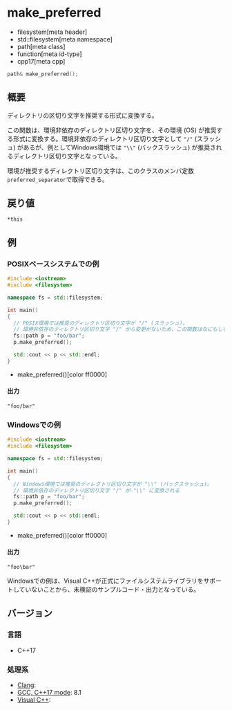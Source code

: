 # make_preferred
* filesystem[meta header]
* std::filesystem[meta namespace]
* path[meta class]
* function[meta id-type]
* cpp17[meta cpp]

```cpp
path& make_preferred();
```

## 概要
ディレクトリの区切り文字を推奨する形式に変換する。

この関数は、環境非依存のディレクトリ区切り文字を、その環境 (OS) が推奨する形式に変換する。環境非依存のディレクトリ区切り文字として `"/"` (スラッシュ) があるが、例としてWindows環境では `"\\"` (バックスラッシュ) が推奨されるディレクトリ区切り文字となっている。

環境が推奨するディレクトリ区切り文字は、このクラスのメンバ定数`preferred_separator`で取得できる。


## 戻り値
`*this`


## 例
### POSIXベースシステムでの例
```cpp example
#include <iostream>
#include <filesystem>

namespace fs = std::filesystem;

int main()
{
  // POSIX環境では推奨のディレクトリ区切り文字が "/" (スラッシュ)。
  // 環境非依存のディレクトリ区切り文字 "/" から変更がないため、この関数はなにもしない
  fs::path p = "foo/bar";
  p.make_preferred();

  std::cout << p << std::endl;
}
```
* make_preferred()[color ff0000]

#### 出力
```
"foo/bar"
```


### Windowsでの例
```cpp example
#include <iostream>
#include <filesystem>

namespace fs = std::filesystem;

int main()
{
  // Windows環境では推奨のディレクトリ区切り文字が "\\" (バックスラッシュ)。
  // 環境非依存のディレクトリ区切り文字 "/" が "\\" に変換される
  fs::path p = "foo/bar";
  p.make_preferred();

  std::cout << p << std::endl;
}
```
* make_preferred()[color ff0000]

#### 出力
```
"foo\bar"
```

Windowsでの例は、Visual C++が正式にファイルシステムライブラリをサポートしていないことから、未検証のサンプルコード・出力となっている。

## バージョン
### 言語
- C++17

### 処理系
- [Clang](/implementation.md#clang):
- [GCC, C++17 mode](/implementation.md#gcc): 8.1
- [Visual C++](/implementation.md#visual_cpp):
